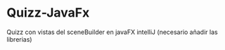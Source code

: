 # Quizz-JavaFx
Quizz con vistas del sceneBuilder en javaFX intelliJ (necesario añadir las librerias)
